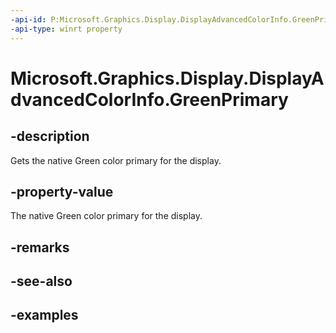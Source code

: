 ```yaml
---
-api-id: P:Microsoft.Graphics.Display.DisplayAdvancedColorInfo.GreenPrimary
-api-type: winrt property
---
```


# Microsoft.Graphics.Display.DisplayAdvancedColorInfo.GreenPrimary

<!--
public Windows.Foundation.Point GreenPrimary { get; }
-->

## -description

Gets the native Green color primary for the display.

## -property-value

The native Green color primary for the display.

## -remarks

## -see-also

## -examples
